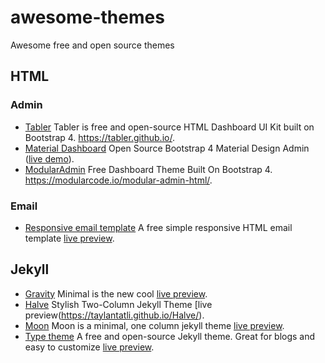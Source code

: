 # awesome-themes
Awesome free and open source themes

## HTML

### Admin
* [Tabler](https://github.com/tabler/tabler) Tabler is free and open-source HTML Dashboard UI Kit built on Bootstrap 4. https://tabler.github.io/.
* [Material Dashboard](https://github.com/creativetimofficial/material-dashboard) Open Source Bootstrap 4 Material Design Admin ([live demo](https://demos.creative-tim.com/material-dashboard/examples/dashboard.html)).
* [ModularAdmin](https://github.com/modularcode/modular-admin-html) Free Dashboard Theme Built On Bootstrap 4. https://modularcode.io/modular-admin-html/.

### Email
* [Responsive email template](https://github.com/leemunroe/responsive-html-email-template) A free simple responsive HTML email template [live preview](http://leemunroe.github.io/responsive-html-email-template/email.html).

## Jekyll

* [Gravity](https://github.com/hemangsk/Gravity) Minimal is the new cool [live preview](http://hemangsk.github.io/Gravity/).
* [Halve](https://github.com/TaylanTatli/Halve) Stylish Two-Column Jekyll Theme [live preview(https://taylantatli.github.io/Halve/).
* [Moon](https://github.com/TaylanTatli/Moon) Moon is a minimal, one column jekyll theme [live preview](https://taylantatli.github.io/Moon/).
* [Type theme](https://github.com/rohanchandra/type-theme) A free and open-source Jekyll theme. Great for blogs and easy to customize [live preview](https://rohanchandra.github.io/type-theme/).
